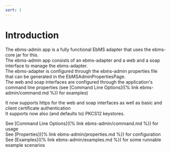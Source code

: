 ```yaml
---
sort: 1
---
```


# Introduction

The ebms-admin app is a fully functional EbMS adapter that uses the ebms-core jar for this.  
The ebms-admin app consists of an ebms-adapter and a web and a soap interface to manage the ebms-adapter.  
The ebms-adapter is configured through the ebms-admin properties file that can be generated in the EbMSAdminPropertiesPage.  
The web and soap interfaces are configured through the application's command line properties (see [Command Line Options]({% link ebms-admin/command.md %}) for examples)  

It now supports https for the web and soap interfaces as well as basic and client certificate authentication  
It supports now also (and defaults to) PKCS12 keystores.

See [Command Line Options]({% link ebms-admin/command.md %}) for usage  
See [Properties]({% link ebms-admin/properties.md %}) for configuration  
See [Examples]({% link ebms-admin/examples.md %}) for some runnable example scenarios  

